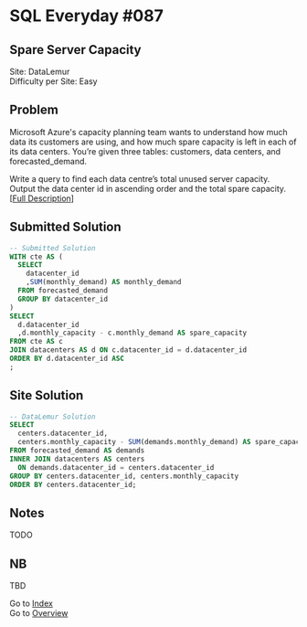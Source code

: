 # SQL Everyday \#087

## Spare Server Capacity

Site: DataLemur\
Difficulty per Site: Easy

## Problem

Microsoft Azure's capacity planning team wants to understand how much data its customers are using, and how much spare capacity is left in each of its data centers. You’re given three tables: customers, data centers, and forecasted_demand.

Write a query to find each data centre’s total unused server capacity. Output the data center id in ascending order and the total spare capacity. [[Full Description](https://datalemur.com/questions/sql-spare-server-capacity)]

## Submitted Solution

```sql
-- Submitted Solution
WITH cte AS (
  SELECT
    datacenter_id
    ,SUM(monthly_demand) AS monthly_demand
  FROM forecasted_demand
  GROUP BY datacenter_id
)
SELECT
  d.datacenter_id
  ,d.monthly_capacity - c.monthly_demand AS spare_capacity
FROM cte AS c 
JOIN datacenters AS d ON c.datacenter_id = d.datacenter_id
ORDER BY d.datacenter_id ASC
;
```

## Site Solution

```sql
-- DataLemur Solution 
SELECT 
  centers.datacenter_id, 
  centers.monthly_capacity - SUM(demands.monthly_demand) AS spare_capacity
FROM forecasted_demand AS demands
INNER JOIN datacenters AS centers
  ON demands.datacenter_id = centers.datacenter_id
GROUP BY centers.datacenter_id, centers.monthly_capacity
ORDER BY centers.datacenter_id;
```

## Notes

TODO

## NB

TBD

Go to [Index](../?tab=readme-ov-file#index)\
Go to [Overview](../?tab=readme-ov-file)

